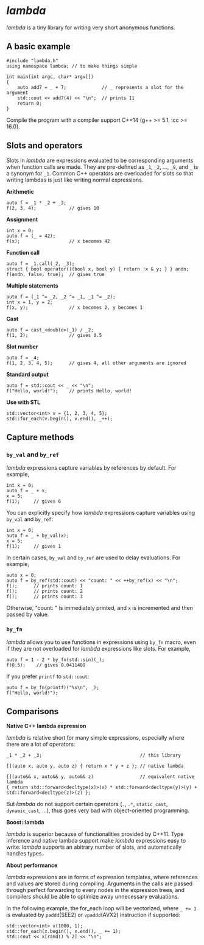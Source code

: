 # *lambda*

*lambda* is a tiny library for writing very short anonymous functions. 

## A basic example

    #include "lambda.h"
    using namespace lambda; // to make things simple

    int main(int argc, char* argv[])
    {
        auto add7 = _ + 7;             // _ represents a slot for the argument
        std::cout << add7(4) << "\n";  // prints 11
        return 0;
    }

Compile the program with a compiler support C++14 (g++ >= 5.1, icc >= 16.0).

## Slots and operators

Slots in *lambda* are expressions evaluated to be corresponding arguments when function calls are made. They are pre-defined as `_1`, `_2`, ..., `_8`, and `_` is a synonym for `_1`. Common C++ operators are overloaded for slots so that writing lambdas is just like writing normal expressions. 

**Arithmetic**

    auto f = _1 * _2 + _3;
    f(2, 3, 4);            // gives 10

**Assignment**

    int x = 0;
    auto f = (_ = 42);
    f(x);                  // x becomes 42
    
**Function call**

    auto f = _1.call(_2, _3);
    struct { bool operator()(bool x, bool y) { return !x & y; } } andn;
    f(andn, false, true);  // gives true
    
**Multiple statements**
    
    auto f = (_1 ^= _2, _2 ^= _1, _1 ^= _2);
    int x = 1, y = 2;
    f(x, y);               // x becomes 2, y becomes 1
    
**Cast**

    auto f = cast_<double>(_1) / _2;
    f(1, 2);               // gives 0.5
    
<!---
**If and conditional**

    int x = 5;
    auto f = if_(_1, ++_2, --_2);
    f(false, x);           // x becomes 4
    
    int y = 5;
    auto g = _2 = conditional_(_1, _2 + 1, _2 - 1);
    f(true, y);            // y becomes 6
-->
    
**Slot number**

    auto f = _4;
    f(1, 2, 3, 4, 5);      // gives 4, all other arguments are ignored
    
**Standard output**

    auto f = std::cout << _ << "\n";
    f("Hello, world!");    // prints Hello, world!
    
**Use with STL**

    std::vector<int> v = {1, 2, 3, 4, 5};
    std::for_each(v.begin(), v.end(), _++);

## Capture methods

### `by_val` and `by_ref`

*lambda* expressions capture variables by references by default. For example, 

    int x = 0;
    auto f = _ + x;
    x = 5;
    f(1);     // gives 6
    
You can explicitly specify how *lambda* expressions capture variables using `by_val` and `by_ref`:

    int x = 0;
    auto f = _ + by_val(x);
    x = 5;
    f(1);     // gives 1

In certain cases, `by_val` and `by_ref` are used to delay evaluations. For example,  

    auto x = 0;
    auto f = by_ref(std::cout) << "count: " << ++by_ref(x) << "\n";
    f();      // prints count: 1
    f();      // prints count: 2
    f();      // prints count: 3

Otherwise, "count: " is immediately printed, and `x` is incremented and then passed by value. 

### `by_fn`

*lambda* allows you to use functions in expressions using `by_fn` macro, even if they are not overloaded for *lambda* expressions like slots. For example, 

    auto f = 1 - 2 * by_fn(std::sin)(_);
    f(0.5);    // gives 0.0411489
    
If you prefer `printf` to `std::cout`: 

    auto f = by_fn(printf)("%s\n", _);
    f("Hello, world!");

## Comparisons

**Native C++ lambda expression**

*lambda* is relative short for many simple expressions, especially where there are a lot of operators: 

    _1 * _2 + _3;                                    // this library
    
    [](auto x, auto y, auto z) { return x * y + z }; // native lambda
    
    [](auto&& x, auto&& y, auto&& z)                 // equivalent native lambda
    { return std::forward<decltype(x)>(x) * std::forward<decltype(y)>(y) + std::forward<decltype(z)>(z) }; 

But *lambda* do not support certain operators (`.`, `.*`, `static_cast`, `dynamic_cast`, ...), thus goes very bad with object-oriented programming. 

**Boost::lambda**

*lambda* is superior because of functionalities provided by C++11. Type inference and native lambda support make *lambda* expressions easy to write: *lambda* supports an abitrary number of slots, and automatically handles types. 

**About performance**

*lambda* expressions are in forms of expression templates, where references and values are stored during compiling. Arguments in the calls are passed through perfect forwarding to every nodes in the expression trees, and compilers should be able to optimize away unnecessary evaluations. 

In the following example, the for_each loop will be vectorized, where `_ += 1` is evaluated by `paddd`(SEE2) or `vpaddd`(AVX2) instruction if supported:

    std::vector<int> x(1000, 1);
    std::for_each(x.begin(), x.end(), _ += 1);
    std::cout << x[rand() % 2] << "\n";







